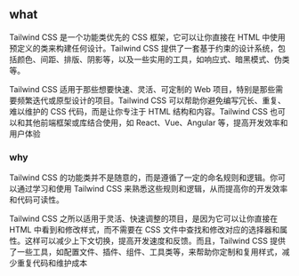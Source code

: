 ## what

Tailwind CSS 是一个功能类优先的 CSS 框架，它可以让你直接在 HTML 中使用预定义的类来构建任何设计。Tailwind CSS 提供了一套基于约束的设计系统，包括颜色、间距、排版、阴影等，以及一些实用的工具，如响应式、暗黑模式、伪类等。

Tailwind CSS 适用于那些想要快速、灵活、可定制的 Web 项目，特别是那些需要频繁迭代或原型设计的项目。Tailwind CSS 可以帮助你避免编写冗长、重复、难以维护的 CSS 代码，而是让你专注于 HTML 结构和内容。Tailwind CSS 也可以和其他前端框架或库结合使用，如 React、Vue、Angular 等，提高开发效率和用户体验



### why

Tailwind CSS 的功能类并不是随意的，而是遵循了一定的命名规则和逻辑。你可以通过学习和使用 Tailwind CSS 来熟悉这些规则和逻辑，从而提高你的开发效率和代码可读性。

Tailwind CSS 之所以适用于灵活、快速调整的项目，是因为它可以让你直接在 HTML 中看到和修改样式，而不需要在 CSS 文件中查找和修改对应的选择器和属性。这样可以减少上下文切换，提高开发速度和反馈。而且，Tailwind CSS 提供了一些工具，如配置文件、插件、组件、工具类等，来帮助你定制和复用样式，减少重复代码和维护成本